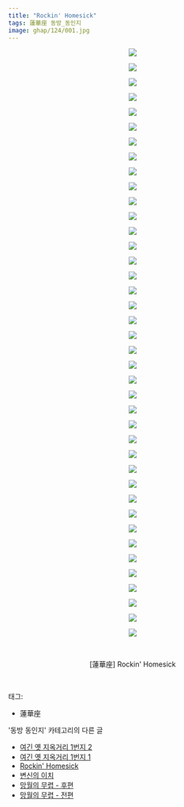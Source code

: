 ```yaml
---
title: "Rockin' Homesick"
tags: 蓮華座 동방_동인지
image: ghap/124/001.jpg
---
```

<div class="article">
<p style="text-align: center; clear: none; float: none;"><img src="{{ site.nasurl }}/ghap/124/001.jpg"/></p>
<p style="text-align: center; clear: none; float: none;"><img src="{{ site.nasurl }}/ghap/124/002.jpg"/></p>
<p style="text-align: center; clear: none; float: none;"><img src="{{ site.nasurl }}/ghap/124/003.jpg"/></p>
<p style="text-align: center; clear: none; float: none;"><img src="{{ site.nasurl }}/ghap/124/004.jpg"/></p>
<p style="text-align: center; clear: none; float: none;"><img src="{{ site.nasurl }}/ghap/124/005.jpg"/></p>
<p style="text-align: center; clear: none; float: none;"><img src="{{ site.nasurl }}/ghap/124/006.jpg"/></p>
<p style="text-align: center; clear: none; float: none;"><img src="{{ site.nasurl }}/ghap/124/007.jpg"/></p>
<p style="text-align: center; clear: none; float: none;"><img src="{{ site.nasurl }}/ghap/124/008.jpg"/></p>
<p style="text-align: center; clear: none; float: none;"><img src="{{ site.nasurl }}/ghap/124/009.jpg"/></p>
<p style="text-align: center; clear: none; float: none;"><img src="{{ site.nasurl }}/ghap/124/010.jpg"/></p>
<p style="text-align: center; clear: none; float: none;"><img src="{{ site.nasurl }}/ghap/124/011.jpg"/></p>
<p style="text-align: center; clear: none; float: none;"><img src="{{ site.nasurl }}/ghap/124/012.jpg"/></p>
<p style="text-align: center; clear: none; float: none;"><img src="{{ site.nasurl }}/ghap/124/013.jpg"/></p>
<p style="text-align: center; clear: none; float: none;"><img src="{{ site.nasurl }}/ghap/124/014.jpg"/></p>
<p style="text-align: center; clear: none; float: none;"><img src="{{ site.nasurl }}/ghap/124/015.jpg"/></p>
<p style="text-align: center; clear: none; float: none;"><img src="{{ site.nasurl }}/ghap/124/016.jpg"/></p>
<p style="text-align: center; clear: none; float: none;"><img src="{{ site.nasurl }}/ghap/124/017.jpg"/></p>
<p style="text-align: center; clear: none; float: none;"><img src="{{ site.nasurl }}/ghap/124/018.jpg"/></p>
<p style="text-align: center; clear: none; float: none;"><img src="{{ site.nasurl }}/ghap/124/019.jpg"/></p>
<p style="text-align: center; clear: none; float: none;"><img src="{{ site.nasurl }}/ghap/124/020.jpg"/></p>
<p style="text-align: center; clear: none; float: none;"><img src="{{ site.nasurl }}/ghap/124/021.jpg"/></p>
<p style="text-align: center; clear: none; float: none;"><img src="{{ site.nasurl }}/ghap/124/022.jpg"/></p>
<p style="text-align: center; clear: none; float: none;"><img src="{{ site.nasurl }}/ghap/124/023.jpg"/></p>
<p style="text-align: center; clear: none; float: none;"><img src="{{ site.nasurl }}/ghap/124/024.jpg"/></p>
<p style="text-align: center; clear: none; float: none;"><img src="{{ site.nasurl }}/ghap/124/025.jpg"/></p>
<p style="text-align: center; clear: none; float: none;"><img src="{{ site.nasurl }}/ghap/124/026.jpg"/></p>
<p style="text-align: center; clear: none; float: none;"><img src="{{ site.nasurl }}/ghap/124/027.jpg"/></p>
<p style="text-align: center; clear: none; float: none;"><img src="{{ site.nasurl }}/ghap/124/028.jpg"/></p>
<p style="text-align: center; clear: none; float: none;"><img src="{{ site.nasurl }}/ghap/124/029.jpg"/></p>
<p style="text-align: center; clear: none; float: none;"><img src="{{ site.nasurl }}/ghap/124/030.jpg"/></p>
<p style="text-align: center; clear: none; float: none;"><img src="{{ site.nasurl }}/ghap/124/031.jpg"/></p>
<p style="text-align: center; clear: none; float: none;"><img src="{{ site.nasurl }}/ghap/124/032.jpg"/></p>
<p style="text-align: center; clear: none; float: none;"><img src="{{ site.nasurl }}/ghap/124/033.jpg"/></p>
<p style="text-align: center; clear: none; float: none;"><img src="{{ site.nasurl }}/ghap/124/034.jpg"/></p>
<p style="text-align: center; clear: none; float: none;"><img src="{{ site.nasurl }}/ghap/124/035.jpg"/></p>
<p style="text-align: center; clear: none; float: none;"><img src="{{ site.nasurl }}/ghap/124/036.jpg"/></p>
<p style="text-align: center; clear: none; float: none;"><img src="{{ site.nasurl }}/ghap/124/037.jpg"/></p>
<p style="text-align: center; clear: none; float: none;"><img src="{{ site.nasurl }}/ghap/124/038.jpg"/></p>
<p style="text-align: center; clear: none; float: none;"><img src="{{ site.nasurl }}/ghap/124/039.jpg"/></p>
<p style="text-align: center; clear: none; float: none;"><img src="{{ site.nasurl }}/ghap/124/040.jpg"/></p>
<p style="text-align: center; clear: none; float: none;"><br/></p>
<p style="text-align: center; clear: none; float: none;">[蓮華座] Rockin' Homesick</p>
<p><br/></p>
</div><div class="tagTrail">
<p>태그: </p>
<ul>
<li>蓮華座</li>
</ul>
</div><div class="another">
<p>'동방 동인지' 카테고리의 다른 글</p>
<ul>
<li><a href="/2016-06-18-ghap_126">여긴 옛 지옥거리 1번지 2</a></li>
<li><a href="/2016-06-18-ghap_125">여긴 옛 지옥거리 1번지 1</a></li>
<li><a href="/2016-06-18-ghap_124">Rockin' Homesick</a></li>
<li><a href="/2016-06-18-ghap_123">변신의 이치</a></li>
<li><a href="/2016-06-18-ghap_122">망월의 무렵 - 후편</a></li>
<li><a href="/2016-06-18-ghap_120">망월의 무렵 - 전편</a></li>
</ul>
</div><div class="cb_module cb_fluid">
<div class="cb_wrt cb_profile">
</div><!-- commentList close -->
</div>